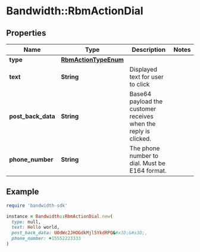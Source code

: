 # Bandwidth::RbmActionDial

## Properties

| Name | Type | Description | Notes |
| ---- | ---- | ----------- | ----- |
| **type** | [**RbmActionTypeEnum**](RbmActionTypeEnum.md) |  |  |
| **text** | **String** | Displayed text for user to click |  |
| **post_back_data** | **String** | Base64 payload the customer receives when the reply is clicked. |  |
| **phone_number** | **String** | The phone number to dial. Must be E164 format. |  |

## Example

```ruby
require 'bandwidth-sdk'

instance = Bandwidth::RbmActionDial.new(
  type: null,
  text: Hello world,
  post_back_data: U0dWc2JHOGdkMjl5YkdRPQ&#x3D;&#x3D;,
  phone_number: +15552223333
)
```

